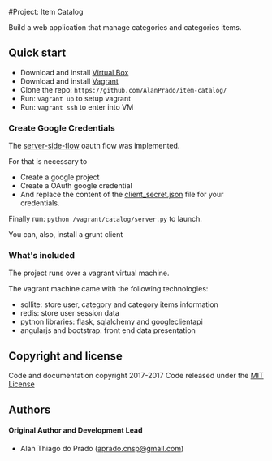 #Project: Item Catalog

Build a web application that manage categories and categories items.

## Quick start

- Download and install [Virtual Box](https://www.virtualbox.org/wiki/Downloads)
- Download and install [Vagrant](https://www.vagrantup.com/downloads.html)
- Clone the repo: `https://github.com/AlanPrado/item-catalog/`
- Run: `vagrant up` to setup vagrant
- Run: `vagrant ssh` to enter into VM

### Create Google Credentials

The [server-side-flow](https://developers.google.com/identity/sign-in/web/server-side-flow) oauth flow was implemented.

For that is necessary to 
- Create a google project
- Create a OAuth google credential 
- And replace the content of the [client_secret.json](https://github.com/AlanPrado/item-catalog/blob/master/catalog/server/client_secret.json) file for your credentials.

Finally run: `python /vagrant/catalog/server.py` to launch.

You can, also, install a grunt client

### What's included

The project runs over a vagrant virtual machine.

The vagrant machine came with the following technologies:

+ sqllite: store user, category and category items information
+ redis: store user session data
+ python libraries: flask, sqlalchemy and googleclientapi
+ angularjs and bootstrap: front end data presentation

## Copyright and license
Code and documentation copyright 2017-2017 Code released under the [MIT License](https://github.com/AlanPrado/item-catalog/blob/master/LICENSE)

## Authors

#### Original Author and Development Lead

- Alan Thiago do Prado (aprado.cnsp@gmail.com)